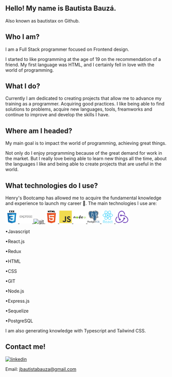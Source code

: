 Hello! My name is Bautista Bauzá.
-------------------------------------------------------------------------------------------------
Also known as bautistax on Github.

Who I am?
-------------------------------------------------------------------------------------------------
I am a Full Stack programmer focused on Frontend design.

I started to like programming at the age of 19 on the recommendation of a friend.
My first language was HTML, and I certainly fell in love with the world of programming.

What I do?
--------------------------------------------------------------------------------------------------
Currently I am dedicated to creating projects that allow me to advance my training as a programmer. Acquiring good practices.
I like being able to find solutions to problems, acquire new languages, tools, freamworks and continue to improve and develop the skills I have.

Where am I headed?
--------------------------------------------------------------------------------------------------
My main goal is to impact the world of programming, achieving great things.

Not only do I enjoy programming because of the great demand for work in the market. But I really love being able to learn new things all the time, about the languages I like and being able to create projects that are useful in the world.

What technologies do I use? 
-----------------------------------------------------------------------------------------------------
Henry's Bootcamp has allowed me to acquire the fundamental knowledge and experience to launch my career 🚀. The main technologies I use are:
<p </a> <a href="https://www.w3schools.com/css/" target="_blank" rel="noreferrer"> <img src="https://raw.githubusercontent.com/devicons/devicon/master/icons/css3/css3-original-wordmark.svg" alt="css3" width="40" height="40"/> </a> <a href="https://expressjs.com" target="_blank" rel="noreferrer"> <img src="https://raw.githubusercontent.com/devicons/devicon/master/icons/express/express-original-wordmark.svg" alt="express" width="40" height="40"/> </a> <a href="https://git-scm.com/" target="_blank" rel="noreferrer"> <img src="https://www.vectorlogo.zone/logos/git-scm/git-scm-icon.svg" alt="git" width="40" height="40"/> </a> <a href="https://www.w3.org/html/" target="_blank" rel="noreferrer"> <img src="https://raw.githubusercontent.com/devicons/devicon/master/icons/html5/html5-original-wordmark.svg" alt="html5" width="40" height="40"/> </a> <a href="https://developer.mozilla.org/en-US/docs/Web/JavaScript" target="_blank" rel="noreferrer"> <img src="https://raw.githubusercontent.com/devicons/devicon/master/icons/javascript/javascript-original.svg" alt="javascript" width="40" height="40"/> </a> <a href="https://nodejs.org" target="_blank" rel="noreferrer"> <img src="https://raw.githubusercontent.com/devicons/devicon/master/icons/nodejs/nodejs-original-wordmark.svg" alt="nodejs" width="40" height="40"/> </a> <a href="https://www.postgresql.org" target="_blank" rel="noreferrer"> <img src="https://raw.githubusercontent.com/devicons/devicon/master/icons/postgresql/postgresql-original-wordmark.svg" alt="postgresql" width="40" height="40"/> </a> <a href="https://reactjs.org/" target="_blank" rel="noreferrer"> <img src="https://raw.githubusercontent.com/devicons/devicon/master/icons/react/react-original-wordmark.svg" alt="react" width="40" height="40"/> </a> <a href="https://redux.js.org" target="_blank" rel="noreferrer"> <img src="https://raw.githubusercontent.com/devicons/devicon/master/icons/redux/redux-original.svg" alt="redux" width="40" height="40"/> </a> 

•Javascript

•React.js

•Redux

•HTML

•CSS

•GIT

•Node.js

•Express.js

•Sequelize

•PostgreSQL

I am also generating knowledge with Typescript and Tailwind CSS.

Contact me!
-------------------------------------------------------------------------------------------------------
[<img src='https://cdn.jsdelivr.net/npm/simple-icons@3.0.1/icons/linkedin.svg' alt='linkedin' height='40'>](https://www.linkedin.com/in/bautista-bauz%C3%A1-8ba37325b)

Email: jbautistabauza@gmail.com







































<!---
bautistax/bautistax is a ✨ special ✨ repository because its `README.md` (this file) appears on your GitHub profile.
You can click the Preview link to take a look at your changes.
--->
